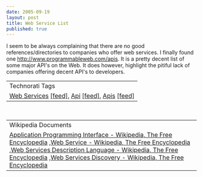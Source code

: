 ```yaml
--- 
date: 2005-09-19
layout: post
title: Web Service List
published: true
---
```

I seem to be always complaining that there are no good references/directories to companies who offer web services.  I finally found one <a href="http://www.programmableweb.com/apis">http://www.programmableweb.com/apis</a>.  It is a pretty decent list of some major API's on the Web.  It does however, highlight the pitiful lack of companies offering decent API's to developers.<p /><table class="TechnoratiHead TagHeader">
<tr><td>Technorati Tags</td></tr>
<tr class="Technorati"><td>
<a href="http://www.technorati.com/tag/Web%20Services" class="Tag" rel="tag">Web Services</a> <a href="http://feeds.technorati.com/feed/posts/tag/Web%20Services" class="Tag">[feed]</a>, <a href="http://www.technorati.com/tag/Api" class="Tag" rel="tag">Api</a> <a href="http://feeds.technorati.com/feed/posts/tag/Api" class="Tag">[feed]</a>, <a href="http://www.technorati.com/tag/Apis" class="Tag" rel="tag">Apis</a> <a href="http://feeds.technorati.com/feed/posts/tag/Apis" class="Tag">[feed]</a>
</td></tr>
</table><br /><table class="TechnoratiHead TagHeader">
<tr><td>Wikipedia Documents</td></tr>
<tr class="Technorati"><td>
<a href="http://en.wikipedia.org/wiki/API">Application Programming Interface - Wikipedia, The Free Encyclopedia</a> ,<a href="http://en.wikipedia.org/wiki/Webservice">Web Service - Wikipedia, The Free Encyclopedia</a> ,<a href="http://en.wikipedia.org/wiki/Web_services_description_language">Web Services Description Language - Wikipedia, The Free Encyclopedia</a> ,<a href="http://en.wikipedia.org/wiki/Web_Services_Discovery">Web Services Discovery - Wikipedia, The Free Encyclopedia</a>
</td></tr>
</table><div class="blogger-post-footer"><img class="posterous_download_image" src="https://blogger.googleusercontent.com/tracker/8109338-112713882069683599?l=www.kinlan.co.uk%2Findex.html" height="1" alt="" width="1" /></div>
